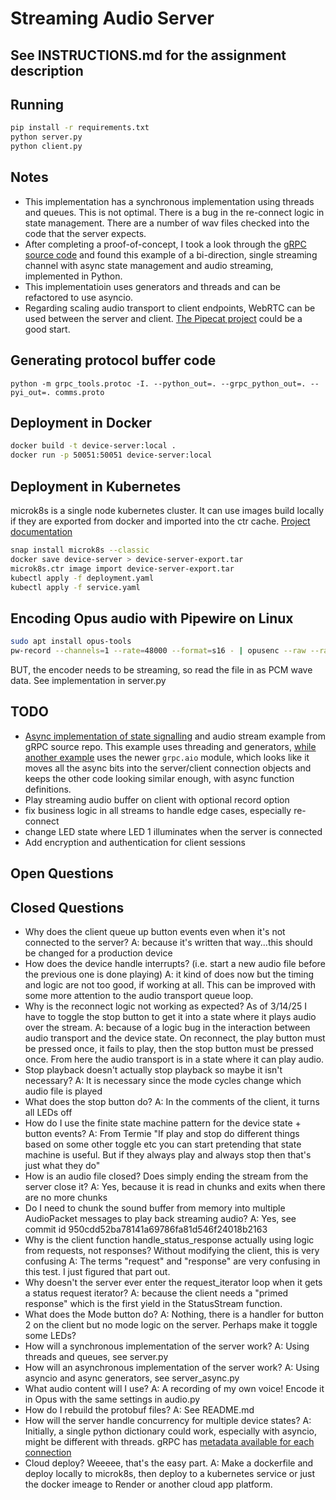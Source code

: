 # Streaming Audio Server

## See INSTRUCTIONS.md for the assignment description

## Running

```bash
pip install -r requirements.txt
python server.py
python client.py
```

## Notes

* This implementation has a synchronous implementation using threads and queues. This is not optimal. There is a bug in the re-connect logic in state management. There are a number of wav files checked into the code that the server expects.
* After completing a proof-of-concept, I took a look through the [gRPC source code](https://github.com/grpc/grpc/tree/master/examples/python/async_streaming) and found this example of a bi-direction, single streaming channel with async state management and audio streaming, implemented in Python.
* This implementatioin uses generators and threads and can be refactored to use asyncio.
* Regarding scaling audio transport to client endpoints, WebRTC can be used between the server and client. [The Pipecat project](https://github.com/pipecat-ai/pipecat) could be a good start.

## Generating protocol buffer code

`python -m grpc_tools.protoc -I. --python_out=. --grpc_python_out=. --pyi_out=. comms.proto`

## Deployment in Docker

```bash
docker build -t device-server:local .
docker run -p 50051:50051 device-server:local
```

## Deployment in Kubernetes

microk8s is a single node kubernetes cluster. It can use images build locally if they are exported from docker and imported into the ctr cache. [Project documentation](https://microk8s.io/docs/registry-images)

```bash
snap install microk8s --classic
docker save device-server > device-server-export.tar
microk8s.ctr image import device-server-export.tar
kubectl apply -f deployment.yaml
kubectl apply -f service.yaml
```

## Encoding Opus audio with Pipewire on Linux

```bash
sudo apt install opus-tools
pw-record --channels=1 --rate=48000 --format=s16 - | opusenc --raw --raw-rate 48000 --raw-chan 1 - playback.opus
```

BUT, the encoder needs to be streaming, so read the file in as PCM wave data. See implementation in server.py

## TODO

* [Async implementation of state signalling](https://github.com/grpc/grpc/tree/master/examples/python/async_streaming) and audio stream example from gRPC source repo. This example uses threading and generators, [while another example](https://github.com/grpc/grpc/blob/master/examples/python/helloworld/async_greeter_server.py#L34) uses the newer `grpc.aio` module, which looks like it moves all the async bits into the server/client connection objects and keeps the other code looking similar enough, with async function definitions.
* Play streaming audio buffer on client with optional record option
* fix business logic in all streams to handle edge cases, especially re-connect
* change LED state where LED 1 illuminates when the server is connected
* Add encryption and authentication for client sessions

## Open Questions

## Closed Questions

* Why does the client queue up button events even when it's not connected to the server?
  A: because it's written that way...this should be changed for a production device
* How does the device handle interrupts? (i.e. start a new audio file before the previous one is done playing)
  A: it kind of does now but the timing and logic are not too good, if working at all. This can be improved with some more attention to the audio transport queue loop.
* Why is the reconnect logic not working as expected? As of 3/14/25 I have to toggle the stop button to get it into a state where it plays audio over the stream.
  A: because of a logic bug in the interaction between audio transport and the device state. On reconnect, the play button must be pressed once, it fails to play, then the stop button must be pressed once. From here the audio transport is in a state where it can play audio.
* Stop playback doesn't actually stop playback so maybe it isn't necessary?
  A: It is necessary since the mode cycles change which audio file is played
* What does the stop button do?
  A: In the comments of the client, it turns all LEDs off
* How do I use the finite state machine pattern for the device state + button events?
  A: From Termie "If play and stop do different things based on some other toggle etc you can start pretending that state machine is useful. But if they always play and always stop then that's just what they do"
* How is an audio file closed? Does simply ending the stream from the server close it?
  A: Yes, because it is read in chunks and exits when there are no more chunks
* Do I need to chunk the sound buffer from memory into multiple AudioPacket messages to play back streaming audio?
  A: Yes, see commit id 950cdd52ba78141a69786fa81d546f24018b2163
* Why is the client function handle_status_response actually using logic from requests, not responses? Without modifying the client, this is very confusing
  A: The terms "request" and "response" are very confusing in this test. I just figured that part out.
* Why doesn't the server ever enter the request_iterator loop when it gets a status request iterator?
  A: because the client needs a "primed response" which is the first yield in the StatusStream function.
* What does the Mode button do?
  A: Nothing, there is a handler for button 2 on the client but no mode logic on the server. Perhaps make it toggle some LEDs?
* How will a synchronous implementation of the server work?
  A: Using threads and queues, see server.py
* How will an asynchronous implementation of the server work?
  A: Using asyncio and async generators, see server_async.py
* What audio content will I use?
  A: A recording of my own voice! Encode it in Opus with the same settings in audio.py
* How do I rebuild the protobuf files?
  A: See README.md
* How will the server handle concurrency for multiple device states?
  A: Initially, a single python dictionary could work, especially with asyncio, might be different with threads. gRPC has [metadata available for each connection](https://grpc.io/docs/what-is-grpc/core-concepts/#bidirectional-streaming-rpc)
* Cloud deploy? Weeeee, that's the easy part.
  A: Make a dockerfile and deploy locally to microk8s, then deploy to a kubernetes service or just the docker imeage to Render or another cloud app platform.
